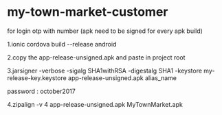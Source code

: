# my-town-market-customer
for login otp with number (apk need to be signed for every apk build)

1.ionic cordova build --release android

2.copy the app-release-unsigned.apk and paste in project root

3.jarsigner -verbose -sigalg SHA1withRSA -digestalg SHA1 -keystore my-release-key.keystore app-release-unsigned.apk alias_name

password : october2017

4.zipalign -v 4 app-release-unsigned.apk MyTownMarket.apk
